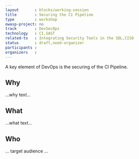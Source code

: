 ```yaml
---
layout       : blocks/working-session
title        : Securing the CI Pipeline
type         : workshop
owasp-project: no
track        : DevSecOps
technology   : CI,SAST
related-to   : Integrating Security Tools in the SDL,CISO
status       : draft,need-organizer
participants :
organizers   :
---
```


A key element of DevOps is the securing of the CI Pipeline.

## Why

...why text...

## What

...what text...

## Who

... target audience ...